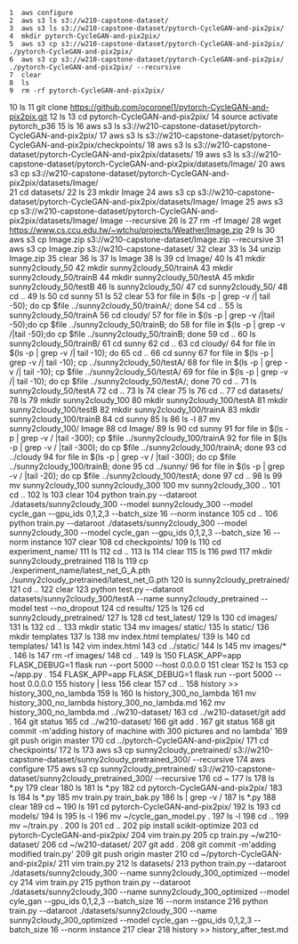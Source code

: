     1  aws configure
    2  aws s3 ls s3://w210-capstone-dataset/
    3  aws s3 ls s3://w210-capstone-dataset/pytorch-CycleGAN-and-pix2pix/
    4  mkdir pytorch-CycleGAN-and-pix2pix/
    5  aws s3 cp s3://w210-capstone-dataset/pytorch-CycleGAN-and-pix2pix/ ./pytorch-CycleGAN-and-pix2pix/
    6  aws s3 cp s3://w210-capstone-dataset/pytorch-CycleGAN-and-pix2pix/ ./pytorch-CycleGAN-and-pix2pix/ --recursive
    7  clear
    8  ls
    9  rm -rf pytorch-CycleGAN-and-pix2pix/
   10  ls
   11  git clone https://github.com/ocoronel1/pytorch-CycleGAN-and-pix2pix.git
   12  ls
   13  cd pytorch-CycleGAN-and-pix2pix/
   14  source activate pytorch_p36
   15  ls
   16  aws s3 ls s3://w210-capstone-dataset/pytorch-CycleGAN-and-pix2pix/
   17  aws s3 ls s3://w210-capstone-dataset/pytorch-CycleGAN-and-pix2pix/checkpoints/
   18  aws s3 ls s3://w210-capstone-dataset/pytorch-CycleGAN-and-pix2pix/datasets/
   19  aws s3 ls s3://w210-capstone-dataset/pytorch-CycleGAN-and-pix2pix/datasets/Image/
   20  aws s3 cp s3://w210-capstone-dataset/pytorch-CycleGAN-and-pix2pix/datasets/Image/  
   21  cd datasets/
   22  ls
   23  mkdir Image
   24  aws s3 cp s3://w210-capstone-dataset/pytorch-CycleGAN-and-pix2pix/datasets/Image/  Image
   25  aws s3 cp s3://w210-capstone-dataset/pytorch-CycleGAN-and-pix2pix/datasets/Image/  Image --recursive
   26  ls
   27  rm -rf Image/
   28  wget https://www.cs.ccu.edu.tw/~wtchu/projects/Weather/Image.zip
   29  ls
   30  aws s3 cp Image.zip s3://w210-capstone-dataset/Image.zip --recursive
   31  aws s3 cp Image.zip s3://w210-capstone-dataset/ 
   32  clear
   33  ls
   34  unzip Image.zip
   35  clear
   36  ls
   37  ls Image
   38  ls
   39  cd Image/
   40  ls
   41  mkdir sunny2cloudy_50
   42  mkdir sunny2cloudy_50/trainA
   43  mkdir sunny2cloudy_50/trainB
   44  mkdir sunny2cloudy_50/testA
   45  mkdir sunny2cloudy_50/testB
   46  ls sunny2cloudy_50/
   47  cd sunny2cloudy_50/
   48  cd ..
   49  ls
   50  cd sunny
   51  ls
   52  clear
   53  for file in $(ls -p | grep -v /| tail -50); do  cp $file ../sunny2cloudy_50/trainA/; done
   54  cd ..
   55  ls sunny2cloudy_50/trainA
   56  cd cloudy/
   57  for file in $(ls -p | grep -v /|tail -50);do cp $file ../sunny2cloudy_50/trainB; do
   58  for file in $(ls -p | grep -v /|tail -50);do cp $file ../sunny2cloudy_50/trainB; done
   59  cd ..
   60  ls sunny2cloudy_50/trainB/
   61  cd sunny
   62  cd ..
   63  cd cloudy/
   64  for file in $(ls -p | grep -v /| tail -10); do 
   65  cd ..
   66  cd sunny
   67  for file in $(ls -p | grep -v /| tail -10); cp ../sunny2cloudy_50/testA/
   68  for file in $(ls -p | grep -v /| tail -10); cp $file ../sunny2cloudy_50/testA/
   69  for file in $(ls -p | grep -v /| tail -10); do cp $file ../sunny2cloudy_50/testA/; done
   70  cd ..
   71  ls sunny2cloudy_50/testA
   72  cd ..
   73  ls
   74  clear
   75  ls
   76  cd ..
   77  cd datasets/
   78  ls
   79  mkdir sunny2cloudy_100
   80  mkdir sunny2cloudy_100/testA
   81  mkdir sunny2cloudy_100/testB
   82  mkdir sunny2cloudy_100/trainA
   83  mkdir sunny2cloudy_100/trainB
   84  cd sunny
   85  ls
   86  ls -l
   87  mv sunny2cloudy_100/ Image
   88  cd Image/
   89  ls
   90  cd sunny
   91  for file in $(ls -p | grep -v / |tail -300); cp $file ../sunny2cloudy_100/trainA
   92  for file in $(ls -p | grep -v / |tail -300); do cp $file ../sunny2cloudy_100/trainA; done
   93  cd ../cloudy
   94  for file in $(ls -p | grep -v / |tail -300); do cp $file ../sunny2cloudy_100/trainB; done
   95  cd ../sunny/
   96  for file in $(ls -p | grep -v / |tail -20); do cp $file ../sunny2cloudy_100/testA; done
   97  cd ..
   98  ls
   99  mv sunny2cloudy_100 sunny2cloudy_300
  100  mv sunny2cloudy_300 ..
  101  cd ..
  102  ls
  103  clear
  104  python train.py --dataroot ./datasets/sunny2cloudy_300 --model sunny2cloudy_300 --model cycle_gan --gpu_ids 0,1,2,3 --batch_size 16 --norm instance 
  105  cd ..
  106  python train.py --dataroot ./datasets/sunny2cloudy_300 --model sunny2cloudy_300 --model cycle_gan --gpu_ids 0,1,2,3 --batch_size 16 --norm instance 
  107  clear
  108  cd checkpoints/
  109  ls
  110  cd experiment_name/
  111  ls
  112  cd ..
  113  ls
  114  clear
  115  ls
  116  pwd
  117  mkdir sunny2cloudy_pretrained
  118  ls
  119  cp ./experiment_name/latest_net_G_A.pth ./sunny2cloudy_pretrained/latest_net_G.pth
  120  ls sunny2cloudy_pretrained/
  121  cd ..
  122  clear
  123  python test.py --dataroot datasets/sunny2cloudy_300/testA --name sunny2cloudy_pretrained --model test --no_dropout
  124  cd results/
  125  ls
  126  cd sunny2cloudy_pretrained/
  127  ls
  128  cd test_latest/
  129  ls
  130  cd images/
  131  ls
  132  cd ..
  133  mkdir static
  134  mv images/ static/
  135  ls static/
  136  mkdir templates
  137  ls
  138  mv index.html templates/
  139  ls
  140  cd templates/
  141  ls
  142  vim index.html 
  143  cd ../static/
  144  ls
  145  mv images/* .
  146  ls
  147  rm -rf images/
  148  cd ..
  149  ls
  150  FLASK_APP=app FLASK_DEBUG=1 flask run --port 5000 --host 0.0.0.0
  151  clear
  152  ls
  153  cp ~/app.py .
  154  FLASK_APP=app FLASK_DEBUG=1 flask run --port 5000 --host 0.0.0.0
  155  history | less
  156  clear
  157  cd ..
  158  history >> history_300_no_lambda
  159  ls
  160  ls history_300_no_lambda 
  161  mv history_300_no_lambda history_300_no_lambda.md
  162  mv history_300_no_lambda.md ../w210-dataset/
  163  cd ../w210-dataset/git add .
  164  git status
  165  cd ../w210-dataset/
  166  git add .
  167  git status
  168  git commit -m'adding history of machine with 300 pictures and no lambda'
  169  git push origin master
  170  cd ../pytorch-CycleGAN-and-pix2pix/
  171  cd checkpoints/
  172  ls
  173  aws s3 cp sunny2cloudy_pretrained/ s3://w210-capstone-dataset/sunny2cloudy_pretrained_300/ --recursive
  174  aws configure
  175  aws s3 cp sunny2cloudy_pretrained/ s3://w210-capstone-dataset/sunny2cloudy_pretrained_300/ --recursive
  176  cd ~
  177  ls
  178  ls *.py
  179  clear
  180  ls
  181  ls *.py
  182  cd pytorch-CycleGAN-and-pix2pix/
  183  ls
  184  ls *.py
  185  mv train.py train_bak.py
  186  ls | grep -v /
  187  ls *.py
  188  clear
  189  cd ~
  190  ls
  191  cd pytorch-CycleGAN-and-pix2pix/
  192  ls
  193  cd models/
  194  ls
  195  ls -l
  196  mv ~/cycle_gan_model.py .
  197  ls -l
  198  cd ..
  199  mv ~/train.py .
  200  ls
  201  cd ..
  202  pip install scikit-optimize
  203  cd pytorch-CycleGAN-and-pix2pix/
  204  vim train.py 
  205  cp train.py ~/w210-dataset/
  206  cd ~/w210-dataset/
  207  git add .
  208  git commit -m'adding modified train.py'
  209  git push origin master
  210  cd ~/pytorch-CycleGAN-and-pix2pix/
  211  vim train.py 
  212  ls datasets/
  213  python train.py --dataroot ./datasets/sunny2cloudy_300 --name sunny2cloudy_300_optimized --model cy
  214  vim train.py 
  215  python train.py --dataroot ./datasets/sunny2cloudy_300 --name sunny2cloudy_300_optimized --model cyle_gan --gpu_ids 0,1,2,3 --batch_size 16 --norm instance
  216  python train.py --dataroot ./datasets/sunny2cloudy_300 --name sunny2cloudy_300_optimized --model cycle_gan --gpu_ids 0,1,2,3 --batch_size 16 --norm instance
  217  clear
  218  history >> history_after_test.md

